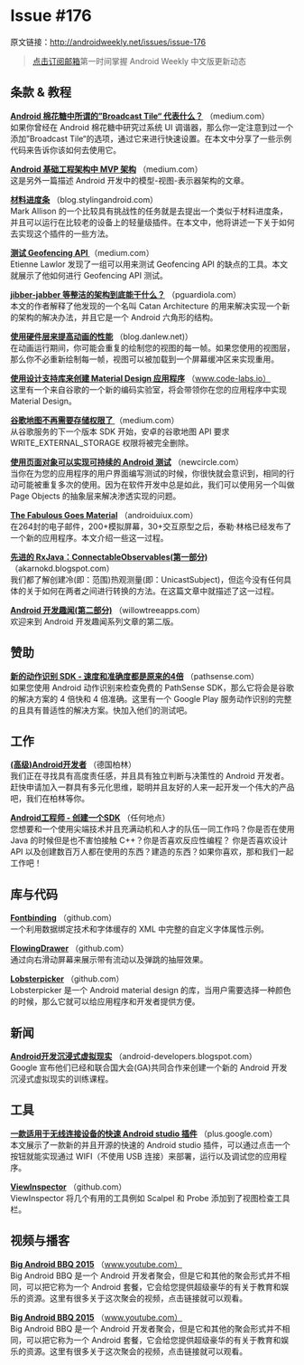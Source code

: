 # Issue #176

>
原文链接：<http://androidweekly.net/issues/issue-176>

> [点击订阅邮箱](http://tinyletter.com/androidweeklycn)第一时间掌握 Android Weekly 中文版更新动态

## 条款 & 教程

**[Android 棉花糖中所谓的”Broadcast Tile“ 代表什么？](https://medium.com/@kcoppock/android-m-what-s-that-broadcast-tile-for-d1cd3a477a5f#.kp31dowmi)**
（medium.com）  
如果你曾经在 Android 棉花糖中研究过系统 UI 调谐器，那么你一定注意到过一个添加”Broadcast Tile“的选项，通过它来进行快速设置。在本文中分享了一些示例代码来告诉你该如何去使用它。

**[Android 基础工程架构中 MVP 架构](https://medium.com/mobiwise-blog/android-basic-project-architecture-for-mvp-72f4b33252d0#.4qajgfbg2)**
（medium.com）  
这是另外一篇描述 Android 开发中的模型-视图-表示器架构的文章。

**[材料进度条](https://blog.stylingandroid.com/material-progressbar/)**
（blog.stylingandroid.com）  
Mark Allison 的一个比较具有挑战性的任务就是去提出一个类似于材料进度条，并且可以运行在比较老的设备上的轻量级插件。在本文中，他将讲述一下关于如何去实现这个插件的一些方法。

**[测试 Geofencing API ](https://medium.com/@etiennelawlor/testing-the-geofencing-api-2e4dcbff94b4#.nb7sy9ou1)**
（medium.com）  
Etienne Lawlor 发现了一组可以用来测试 Geofencing API  的缺点的工具。本文就展示了他如何进行 Geofencing API 测试。

**[ jibber-jabber 等整洁的架构到底能干什么？](http://pguardiola.com/blog/clean-architecture-part-1/)**
（pguardiola.com）  
本文的作者解释了他发现的一个名叫 Catan Architecture 的用来解决实现一个新的架构的解决办法，并且它是一个 Android 六角形的结构。

**[使用硬件层来提高动画的性能](http://blog.danlew.net/2015/10/20/using-hardware-layers-to-improve-animation-performance/)**
（blog.danlew.net)）  
在动画运行期间，你可能会重复的绘制您的视图的每一帧。如果您使用的视图层，那么你不必重新绘制每一帧，视图可以被加载到一个屏幕缓冲区来实现重用。

**[使用设计支持库来创建 Material Design 应用程序](http://www.code-labs.io/codelabs/material-design-style/index.html?index=..%2F..%2Findex#0)**
（www.code-labs.io）  
这里有一个来自谷歌的一个新的编码实验室，将会带领你在您的应用程序中实现 Material Design。

**[谷歌地图不再需要存储权限了 ](https://medium.com/google-developer-experts/storage-permission-with-google-maps-on-android-d2bc7ead412a#.645uu32l4)**
（medium.com）  
从谷歌服务的下一个版本 SDK 开始，安卓的谷歌地图 API 要求 WRITE_EXTERNAL_STORAGE 权限将被完全删除。

**[使用页面对象可以实现可持续的 Android 测试](https://newcircle.com/s/post/1772/2015/10/16/tutorial-sustainable-android-tests-with-page-objects)**
（newcircle.com）  
当你在为您的应用程序的用户界面编写测试的时候，你很快就会意识到，相同的行动可能被重复多次的使用。因为在软件开发中总是如此，我们可以使用另一个叫做 Page Objects 的抽象层来解决渗透实现的问题。

**[The Fabulous Goes Material](http://androiduiux.com/2015/10/20/the-fabulous-goes-material/)**
（androiduiux.com）  
在264封的电子邮件，200+模拟屏幕，30+交互原型之后，泰勒·林格已经发布了一个新的应用程序。本文介绍一些这一过程。

**[先进的 RxJava：ConnectableObservables(第一部分)](http://akarnokd.blogspot.com/2015/10/connectableobservables-part-1.html)**
（akarnokd.blogspot.com）  
我们都了解创建冷(即：范围)热观测量(即：UnicastSubject)，但迄今没有任何具体的关于如何在两者之间进行转换的方法。在这篇文章中就描述了这一过程。

**[Android 开发趣闻(第二部分)](http://willowtreeapps.com/blog/android-development-tidbits-no-2/?utm_source=social&utm_medium=social&utm_campaign=android-development-tidbits-no2_CF)**
（willowtreeapps.com）  
欢迎来到 Android 开发趣闻系列文章的第二版。

## 赞助

**[新的动作识别 SDK - 速度和准确度都是原来的4倍](https://pathsense.com/awesomeactivity/)**
（pathsense.com）  
如果您使用 Android 动作识别来检查免费的 PathSense SDK，那么它将会是谷歌的解决方案的 4 倍快和 4 倍准确。这里有一个 Google Play 服务动作识别的完整的且具有普适性的解决方案。快加入他们的测试吧。

## 工作

**[(高级)Android开发者](https://pathsense.com/awesomeactivity/)**
（德国柏林）  
我们正在寻找具有高度责任感，并且具有独立判断与决策性的 Android 开发者。赶快申请加入一群具有多元化思维，聪明并且友好的人来一起开发一个伟大的产品吧，我们在柏林等你。

**[Android工程师 - 创建一个SDK](https://pspdfkit.com/jobs/#android)**
（任何地点）  
您想要和一个使用尖端技术并且充满动机和人才的队伍一同工作吗？你是否在使用 Java 的时候但是也不害怕接触 C++？你是否喜欢反应性编程？ 你是否喜欢设计 API 以及创建数百万人都在使用的东西？建造的东西？如果你喜欢，那和我们一起工作吧！

## 库与代码

**[Fontbinding](https://github.com/elevenetc/TextSurface)**
（github.com）  
一个利用数据绑定技术和字体缓存的 XML 中完整的自定义字体属性示例。

**[FlowingDrawer](https://github.com/mxn21/FlowingDrawer)**
（github.com）  
通过向右滑动屏幕来展示带有流动以及弹跳的抽屉效果。

**[Lobsterpicker](https://github.com/LarsWerkman/Lobsterpicker)**
（github.com）  
Lobsterpicker 是一个 Android material design 的库，当用户需要选择一种颜色的时候，那么它就可以给应用程序和开发者提供方便。

## 新闻

**[Android开发沉浸式虚拟现实](http://android-developers.blogspot.com/2015/10/google-developers-teams-up-with-general.html?linkId=18162703)**
（android-developers.blogspot.com）  
Google 宣布他们已经和联合国大会(GA)共同合作来创建一个新的 Android 开发沉浸式虚拟现实的训练课程。

## 工具

**[一款适用于无线连接设备的快速 Android studio 插件](https://plus.google.com/113580734717729548552/posts/D4Hum4Fhw6i)**
（plus.google.com）  
本文展示了一款新的并且开源的快速的 Android studio 插件，可以通过点击一个按钮就能实现通过 WIFI（不使用 USB 连接）来部署，运行以及调试您的应用程序。

**[ViewInspector](https://github.com/xfumihiro/ViewInspector)**
（github.com）  
ViewInspector 将几个有用的工具例如  Scalpel 和 Probe 添加到了视图检查工具栏。

## 视频与播客

**[Big Android BBQ 2015](https://www.youtube.com/playlist?list=PLWz5rJ2EKKc_HyE1QX9heAgTPdAMqc50z)**
（www.youtube.com）  
Big Android BBQ 是一个 Android 开发者聚会，但是它和其他的聚会形式并不相同，可以把它称为一个 Android 套餐，它会给您提供超级豪华的有关于教育和娱乐的资源。这里有很多关于这次聚会的视频，点击链接就可以观看。

**[Big Android BBQ 2015](https://www.youtube.com/playlist?list=PLWz5rJ2EKKc_HyE1QX9heAgTPdAMqc50z)**
（www.youtube.com）  
Big Android BBQ 是一个 Android 开发者聚会，但是它和其他的聚会形式并不相同，可以把它称为一个 Android 套餐，它会给您提供超级豪华的有关于教育和娱乐的资源。这里有很多关于这次聚会的视频，点击链接就可以观看。
